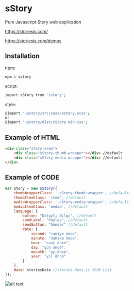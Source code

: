 # sStory
Pure Javascript Story web application

https://storiesjs.com/


https://storiesjs.com/demos

## Installation

npm:
```sh
npm i sstory
```


script:
```sh
import sStory from 'sstory';
```


style:
```sh
@import '~sstory/src/sass/sstory.scss';
or
@import '~sstory/dist/sStory.min.css';
```


## Example of HTML

```html
<div class="story-area">
    <div class="sStory-thumb-wrapper"></div> //default
    <div class="sStory-media-wrapper"></div> //default
</div>
```

## Example of CODE
```javascript
var story = new sStory({
    thumbWrapperClass: '.sStory-thumb-wrapper', //default
    thumbItemClass: 'item', //default
    mediaWrapperClass: '.sStory-media-wrapper', //default
    mediaItemClass: 'media', //default
    language: { 
        button: "Detaylı Bilgi", //default
        sendLabel: "Paylaş", //default
        sendButton: "Gönder" //default
        date: {
            second: "saniye önce",
            minute: "dakika önce",
            hour: "saat önce",
            day: "gün önce",
            mounth: "ay önce",
            year: "yıl önce"
        }
    }, 
    data: storiesData //stories-data.js JSON List
});
```

![alt text](https://storiesjs.com/sStory-cover.png)
